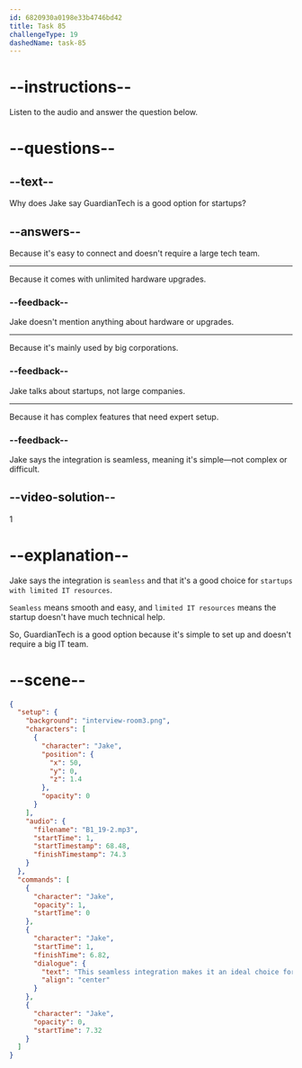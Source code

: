 ```yaml
---
id: 6820930a0198e33b4746bd42
title: Task 85
challengeType: 19
dashedName: task-85
---
```


<!-- (Audio) Jake: This seamless integration makes it an ideal choice for startups with limited IT resources. -->

# --instructions--

Listen to the audio and answer the question below.

# --questions--

## --text--

Why does Jake say GuardianTech is a good option for startups?

## --answers--

Because it's easy to connect and doesn't require a large tech team.

---

Because it comes with unlimited hardware upgrades.

### --feedback--

Jake doesn't mention anything about hardware or upgrades.

---

Because it's mainly used by big corporations.

### --feedback--

Jake talks about startups, not large companies.

---

Because it has complex features that need expert setup.

### --feedback--

Jake says the integration is seamless, meaning it's simple—not complex or difficult.

## --video-solution--

1

# --explanation--

Jake says the integration is `seamless` and that it's a good choice for `startups with limited IT resources`.

`Seamless` means smooth and easy, and `limited IT resources` means the startup doesn't have much technical help.

So, GuardianTech is a good option because it's simple to set up and doesn't require a big IT team.

# --scene--

```json
{
  "setup": {
    "background": "interview-room3.png",
    "characters": [
      {
        "character": "Jake",
        "position": {
          "x": 50,
          "y": 0,
          "z": 1.4
        },
        "opacity": 0
      }
    ],
    "audio": {
      "filename": "B1_19-2.mp3",
      "startTime": 1,
      "startTimestamp": 68.48,
      "finishTimestamp": 74.3
    }
  },
  "commands": [
    {
      "character": "Jake",
      "opacity": 1,
      "startTime": 0
    },
    {
      "character": "Jake",
      "startTime": 1,
      "finishTime": 6.82,
      "dialogue": {
        "text": "This seamless integration makes it an ideal choice for startups with limited IT resources.",
        "align": "center"
      }
    },
    {
      "character": "Jake",
      "opacity": 0,
      "startTime": 7.32
    }
  ]
}
```
